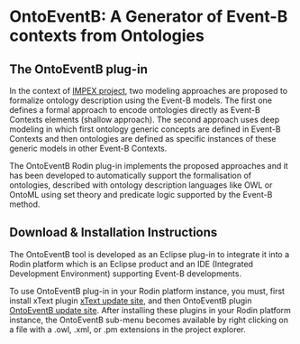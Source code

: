 # OntoEventB: A Generator of Event-B contexts from Ontologies

## The OntoEventB plug-in
In the context of [IMPEX project](https://impex.loria.fr/), two modeling approaches are proposed to formalize ontology description using the Event-B models. The first one defines a formal approach to encode ontologies directly as Event-B Contexts elements (shallow approach). The second approach uses deep modeling in which first ontology generic concepts are defined in Event-B Contexts and then ontologies are defined as specific instances of these generic models in other Event-B Contexts.

The OntoEventB Rodin plug-in implements the proposed approaches and it has been developed to automatically support the formalisation of ontologies, described with ontology description languages like OWL or OntoML using set theory and predicate logic supported by the Event-B method. 

## Download & Installation Instructions
The OntoEventB tool is developed as an Eclipse plug-in to integrate it into a Rodin platform which is an Eclipse product and an IDE (Integrated Development Environment) supporting Event-B developments.

To use OntoEventB plug-in in your Rodin platform instance, you must, first install xText plugin [xText update site](http://download.eclipse.org/modeling/tmf/xtext/updates/composite/releases/), and then OntoEventB plugin [OntoEventB update site](http://wdi.supelec.fr/OntoEventB-update-site/). After installing these plugins in your Rodin platform instance, the OntoEventB sub-menu becomes available by right clicking on a file with a .owl, .xml, or .pm extensions in the project explorer. 
